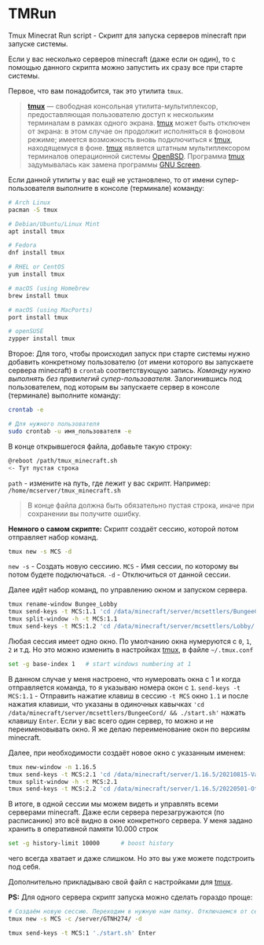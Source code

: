 # TMRun
Tmux Minecrat Run script - Скрипт для запуска серверов minecraft при запуске системы.

Если у вас несколько серверов minecraft (даже если он один), то с помощью данного скрипта можно запустить их сразу все при старте системы.

Первое, что вам понадобится, так это утилита `tmux`.
> **[tmux][tmux]** — свободная консольная утилита-мультиплексор, предоставляющая пользователю доступ к нескольким терминалам в рамках одного экрана. [tmux][tmux] может быть отключен от экрана: в этом случае он продолжит исполняться в фоновом режиме; имеется возможность вновь подключиться к [tmux][tmux], находящемуся в фоне. [tmux][tmux] является штатным мультиплексором терминалов операционной системы [OpenBSD](https://ru.wikipedia.org/wiki/OpenBSD "OpenBSD"). Программа [tmux][tmux] задумывалась как замена программы [GNU Screen](https://ru.wikipedia.org/wiki/GNU_Screen "GNU Screen").

Если данной утилиты у вас ещё не установлено, то от имени супер-пользователя выполните в консоле (терминале) команду:
```bash
# Arch Linux
pacman -S tmux

# Debian/Ubuntu/Linux Mint
apt install tmux

# Fedora
dnf install tmux

# RHEL or CentOS
yum install tmux

# macOS (using Homebrew
brew install tmux

# macOS (using MacPorts)
port install tmux

# openSUSE
zypper install tmux
```

Второе: Для того, чтобы происходил запуск при старте системы нужно добавить конкретному пользователю (от имени которого вы запускаете сервера minecraft) в `crontab` соответствующую запись. *Команду нужно выполнять без привилегий супер-пользователя.* Залогинившись под пользователем, под которым вы запускаете сервер в консоле (терминале) выполните команду:
```bash
crontab -e

# Для нужного пользователя
sudo crontab -u имя_пользователя -e
```
В конце открывшегося файла, добавьте такую строку:
```bash
@reboot /path/tmux_minecraft.sh
<- Тут пустая строка
```
`path` - измените на путь, где лежит у вас скрипт. Например: `/home/mcserver/tmux_minecraft.sh`
> В конце файла должна быть обязательно пустая строка, иначе при сохранении вы получите ошибку.


**Немного о самом скрипте:**
Скрипт создаёт сессию, которой потом отправляет набор команд.
```bash
tmux new -s MCS -d
```
`new -s` - Создать новую сессиию.
`MCS` - Имя сессии, по которому вы потом будете подключаться.
`-d` - Отключиться от данной сессии.

Далее идёт набор команд, по управлению окном и запуском сервера.
```bash
tmux rename-window Bungee_Lobby
tmux send-keys -t MCS:1.1 'cd /data/minecraft/server/mcsettlers/BungeeCord/ && ./start.sh' Enter
tmux split-window -h -t MCS:1.1
tmux send-keys -t MCS:1.2 'cd /data/minecraft/server/mcsettlers/Lobby/ && ./start.sh' Enter
```
Любая сессия имеет одно окно. По умолчанию окна нумеруются с `0`, `1`, `2` и т.д. Но это можно изменить в настройках [tmux][tmux], в файле `~/.tmux.conf`
```bash
set -g base-index 1   # start windows numbering at 1
```
В данном случае у меня настроено, что нумеровать окна с 1 и когда отправляется команда, то я указываю номера окон с `1`.
`send-keys -t MCS:1.1` - Отправить нажатие клавиш в сессию `-t MCS` окно `1.1` и после нажатия клавиши, что указаны в одиночных кавычках `'cd /data/minecraft/server/mcsettlers/BungeeCord/ && ./start.sh'` нажать клавишу `Enter`.
Если у вас всего один сервер, то можно и не переименовывать окно. Я же делаю переименование окон по версиям minecraft.

Далее, при необходимости создаёт новое окно с указанным именем:
```bash
tmux new-window -n 1.16.5
tmux send-keys -t MCS:2.1 'cd /data/minecraft/server/1.16.5/20210815-Vanilla && ./start.sh' Enter
tmux split-window -h -t MCS:2.1
tmux send-keys -t MCS:2.2 'cd /data/minecraft/server/1.16.5/20220501-OtherWorlds && ./start.sh' Enter
```
В итоге, в одной сессии мы можем видеть и управлять всеми серверами minecraft.
Даже если сервера перезагружаются (по расписанию) это всё видно в окне конкретного сервера. У меня задано хранить в оперативной памяти 10.000 строк
```bash
set -g history-limit 10000      # boost history
```
чего всегда хватает и даже слишком. Но это вы уже можете подстроить под себя.

Дополнительно прикладываю свой файл с настройками для [tmux][tmux].

**PS:** Для одного сервера скрипт запуска можно сделать гораздо проще:
```bash
# Создаём новую сессию. Переходим в нужную нам папку. Отключаемся от сессии.
tmux new -s MCS -c /server/GTNH274/ -d

tmux send-keys -t MCS:1 './start.sh' Enter
```


[//]: # (Short links)

 [tmux]: <https://tmux.github.io>
